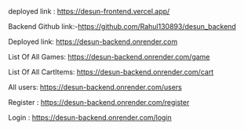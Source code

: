 deployed link :  https://desun-frontend.vercel.app/





Backend Github link:-https://github.com/Rahul130893/desun_backend

Deployed link: https://desun-backend.onrender.com

List Of All Games: https://desun-backend.onrender.com/game

List Of All CartItems: https://desun-backend.onrender.com/cart

All users: https://desun-backend.onrender.com/users

Register : https://desun-backend.onrender.com/register

Login : https://desun-backend.onrender.com/login
